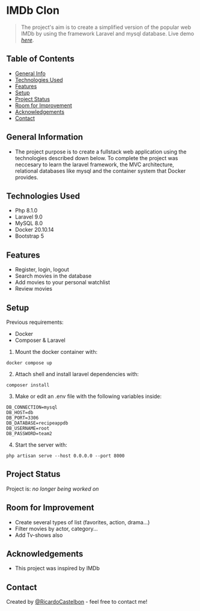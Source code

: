# IMDb Clon
> The project's aim is to create a simplified version of the popular web IMDb by using the framework Laravel and mysql database.
> Live demo [_here_](https://imdb-clon.herokuapp.com/). <!-- If you have the project hosted somewhere, include the link here. -->

## Table of Contents
* [General Info](#general-information)
* [Technologies Used](#technologies-used)
* [Features](#features)
* [Setup](#setup)
* [Project Status](#project-status)
* [Room for Improvement](#room-for-improvement)
* [Acknowledgements](#acknowledgements)
* [Contact](#contact)
<!-- * [License](#license) -->


## General Information
- The project purpose is to create a fullstack web application using the technologies described down below. To complete the project was neccesary to learn the laravel framework, the MVC architecture, relational databases like mysql and the container system that Docker provides.


## Technologies Used
- Php 8.1.0
- Laravel 9.0
- MySQL 8.0
- Docker 20.10.14
- Bootstrap 5


## Features
- Register, login, logout
- Search movies in the database
- Add movies to your personal watchlist
- Review movies


## Setup
Previous requirements:
- Docker
- Composer & Laravel

1. Mount the docker container with:
```
docker compose up
```
2. Attach shell and install laravel dependencies with:
```
composer install
```
3. Make or edit an .env file with the following variables inside:
```
DB_CONNECTION=mysql
DB_HOST=db
DB_PORT=3306
DB_DATABASE=recipeappdb
DB_USERNAME=root
DB_PASSWORD=team2
```
4. Start the server with:
```
php artisan serve --host 0.0.0.0 --port 8000
```


## Project Status
Project is: _no longer being worked on_


## Room for Improvement
- Create several types of list (favorites, action, drama...)
- Filter movies by actor, category...
- Add Tv-shows also


## Acknowledgements
- This project was inspired by IMDb


## Contact
Created by [@RicardoCastelbon](https://github.com/RicardoCastelbon) - feel free to contact me!

